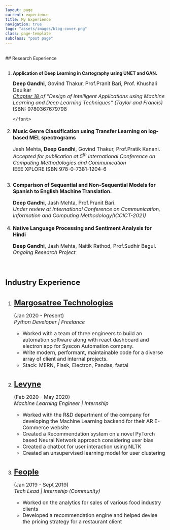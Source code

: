 ```yaml
---
layout: page
current: experience
title: My Experience
navigation: true
logo: "assets/images/blog-cover.png"
class: page-template
subclass: "post page"
---
```


<br/>
## Research Experience

1.  <p style="margin-top: 30px">
            <strong>
                Application of Deep Learning in Cartography using UNET and GAN.
            </strong>
    </p>
    <p>
        <font size="3">
            <b>Deep Gandhi</b>, Govind Thakur, Prof.Pranit Bari, Prof. Khushali Deulkar
            <br>
            <a href="https://www.routledge.com/Design-of-Intelligent-Applications-using-Machine-Learning-and-Deep-Learning/Mangrulkar-Michalas-Shekokar-Narvekar-Chavan/p/book/9780367679798"><i>Chapter 18 </i></a><i> of "Design of Intelligent Applications using Machine Learning and Deep Learning Techniques" (Taylor and Francis) </i>
            <br>
            ISBN: 9780367679798
            
        </font>
    </p>

2.  <p style="margin-top: 20px">
            <strong>
                Music Genre Classification using Transfer Learning on log-based MEL spectrograms    
            </strong>
    </p>
    <p>
        <font size="3">
            Jash Mehta, <b>Deep Gandhi</b>, Govind Thakur, Prof.Pratik Kanani.
            <br>
            <i>Accepted for publication at 5<sup>th</sup> International Conference on Computing Methodologies and Communication</i>
            <br>IEEE XPLORE ISBN 978-0-7381-1204-6
        </font>
    </p>

3.  <p style="margin-top: 30px">
            <strong>
                Comparison of Sequential and Non-Sequential Models for Spanish to English Machine Translation.
            </strong>
    </p>
    <p>
        <font size="3">
            <b>Deep Gandhi</b>, Jash Mehta, Prof.Pranit Bari.
            <br>
            <i>Under review at International Conference on Communication, Information and Computing Methodology(ICCICT-2021) </i>
        </font>
    </p>

4.  <p style="margin-top: 20px">
            <strong>
                Native Language Processing and Sentiment Analysis for Hindi     
            </strong>
    </p>
    <p>
        <font size="3">
            <b>Deep Gandhi</b>, Jash Mehta, Naitik Rathod, Prof.Sudhir Bagul.
            <br>
            <i>Ongoing Research Project </i>
        </font>

    </p>

<br />

## Industry Experience

1.  <p style="margin-top: 35px">
        <font size="5">
            <a href="http://www.margosatree.com/" target="_blank">
                <strong> Margosatree Technologies </strong>
            </a>
        </font>
    </p>
    <p>
        <font size="3">
            (Jan 2020 - Present)
            <br>
            <i>Python Developer | Freelance</i>
        </font>
    </p>
    <p>
            <ul>
                <li>Worked with a team of three engineers to build an automation software along with react dashboard and electron app for Syscon Automation company.</li>
                <li>Write modern, performant, maintainable code for a diverse array of client and internal projects.</li>
                <li>Stack: MERN, Flask, Electron, Pandas, fastai</li>
            </ul>
    </p>
2.  <p style="margin-top: 35px">
        <font size="5">
            <a href="https://levyne.com" target="_blank">
                <strong> Levyne </strong>
            </a>
        </font>
    </p>
    <p>
        <font size="3">
            (Feb 2020 - May 2020)
            <br>
            <i>Machine Learning Engineer | Internship</i>
        </font>
    </p>
    <p>
            <ul>
                <li>Worked with the R&D department of the company for developing the Machine Learning backend for their AR E-Commerce website</li>
                <li>Created a Recommendation system on a novel PyTorch based Neural Network approach considering user bias</li>
                <li>Created a chatbot for user interaction using NLTK</li>
                <li>Created an unsupervised learning model for user clustering</li>
            </ul>
    </p>

3.  <p style="margin-top: 35px">
        <font size="5">
            <a href="https://www.linkedin.com/company/feopleorg/" target="_blank">
                <strong> Feople </strong>
            </a>
        </font>
    </p>
    <p>
        <font size="3">
            (Jan 2019 - Sept 2019)
            <br>
            <i>Tech Lead | Internship (Community)</i>
        </font>
    </p>
    <p>
            <ul>
                <li>Worked on the analytics for sales of various food industry clients</li>
                <li>Developed a recommendation engine and helped devise the pricing strategy for a restaurant client</li>
            </ul>
    </p>
